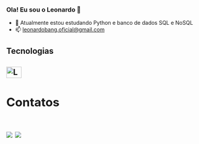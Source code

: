 ### Ola! Eu sou o Leonardo 👋

- 🌱 Atualmente estou estudando Python e banco de dados SQL e NoSQL
- 📫 leonardobang.oficial@gmail.com

<h2>Tecnologias<h2/>
<div style="display: inline-block">
  <img aling='center' alt='Leo-Js' height=30 width=40 src="https://cdn.jsdelivr.net/gh/devicons/devicon/icons/python/python-original.svg" />
<div/>

<h2>Contatos<h2/>
<div>
  <a href= 'leonardobang.oficial@gmail.com' target ='_blank'><img src='https://img.shields.io/badge/Gmail-D14836?style=for-the-badge&logo=gmail&logoColor=white'><a/>
  <a href = 'https://www.linkedin.com/in/leonardo-carvalho-bang/' target ='_blank'><img src='https://img.shields.io/badge/LinkedIn-0077B5?style=for-the-badge&logo=linkedin&logoColor=white'><a/>
<div/>
